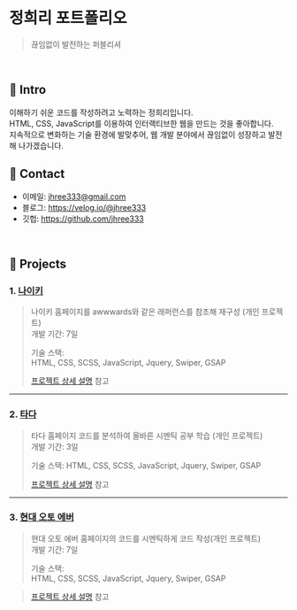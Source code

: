 # 정희리 포트폴리오

> 끊임없이 발전하는 퍼블리셔

</br>

## :pushpin: Intro

이해하기 쉬운 코드를 작성하려고 노력하는 정희리입니다. <br>
HTML, CSS, JavaScript를 이용하여 인터랙티브한 웹을 만드는 것을 좋아합니다.<br>
지속적으로 변화하는 기술 환경에 발맞추어, 웹 개발 분야에서 끊임없이 성장하고 발전해 나가겠습니다. </br>

## :pushpin: Contact

- 이메일: jhree333@gmail.com
- 블로그: https://velog.io/@jhree333
- 깃헙: https://github.com/jhree333

</br>

## :pushpin: Projects

### 1. [나이키](https://jhree333.github.io/nike-portfolio/)

> 나이키 홈페이지를 awwwards와 같은 래퍼런스를 참조해 재구성 (개인 프로젝트)  
> 개발 기간: 7일
>
> 기술 스택:  
> HTML, CSS, SCSS, JavaScript, Jquery, Swiper, GSAP
>
> [프로젝트 상세 설명](https://github.com/jhree333/nike-portfolio) 참고

---

### 2. [타다](https://jhree333.github.io/tada-portfolio/)

> 타다 홈페이지 코드를 분석하여 올바른 시멘틱 공부 학습 (개인 프로젝트)  
> 개발 기간: 3일
>
> 기술 스택:
> HTML, CSS, SCSS, JavaScript, Jquery, Swiper, GSAP
>
> [프로젝트 상세 설명](https://github.com/jhree333/tada-portfolio) 참고

---

### 3. [현대 오토 에버](https://jhree333.github.io/hyundai-auto-portfolio/)

> 현대 오토 에버 홈페이지의 코드를 시멘틱하게 코드 작성(개인 프로젝트)  
> 개발 기간: 7일
>
> 기술 스택:  
> HTML, CSS, SCSS, JavaScript, Jquery, Swiper, GSAP

> [프로젝트 상세 설명](https://github.com/jhree333/hyundai-auto-portfolio) 참고
